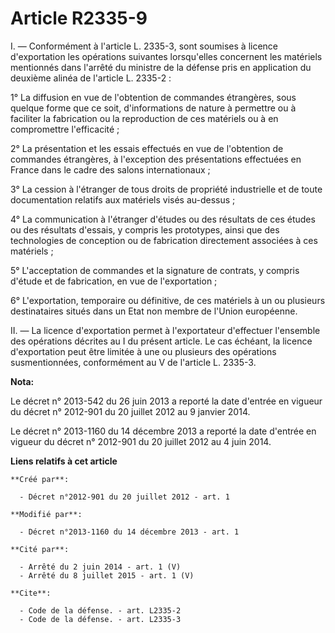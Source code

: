 # Article R2335-9

I. ― Conformément à l'article L. 2335-3, sont soumises à licence d'exportation les opérations suivantes lorsqu'elles
concernent les matériels mentionnés dans l'arrêté du ministre de la défense pris en application du deuxième alinéa de
l'article L. 2335-2 : 

1° La diffusion en vue de l'obtention de commandes étrangères, sous quelque forme que ce soit, d'informations de nature à
permettre ou à faciliter la fabrication ou la reproduction de ces matériels ou à en compromettre l'efficacité ; 

2° La présentation et les essais effectués en vue de l'obtention de commandes étrangères, à l'exception des présentations
effectuées en France dans le cadre des salons internationaux ; 

3° La cession à l'étranger de tous droits de propriété industrielle et de toute documentation relatifs aux matériels visés
au-dessus ; 

4° La communication à l'étranger d'études ou des résultats de ces études ou des résultats d'essais, y compris les prototypes,
ainsi que des technologies de conception ou de fabrication directement associées à ces matériels ; 

5° L'acceptation de commandes et la signature de contrats, y compris d'étude et de fabrication, en vue de l'exportation ; 

6° L'exportation, temporaire ou définitive, de ces matériels à un ou plusieurs destinataires situés dans un Etat non membre
de l'Union européenne. 

II. ― La licence d'exportation permet à l'exportateur d'effectuer l'ensemble des opérations décrites au I du présent article.
Le cas échéant, la licence d'exportation peut être limitée à une ou plusieurs des opérations susmentionnées, conformément au
V de l'article L. 2335-3.

**Nota:**

Le décret n° 2013-542 du 26 juin 2013 a reporté la date d'entrée en vigueur du décret n° 2012-901 du 20 juillet 2012 au 9
janvier 2014.

Le décret n° 2013-1160 du 14 décembre 2013 a reporté la date d'entrée en vigueur du décret n° 2012-901 du 20 juillet 2012 au
4 juin 2014.

**Liens relatifs à cet article**

	**Créé par**:

	  - Décret n°2012-901 du 20 juillet 2012 - art. 1

	**Modifié par**:

	  - Décret n°2013-1160 du 14 décembre 2013 - art. 1

	**Cité par**:

	  - Arrêté du 2 juin 2014 - art. 1 (V)
	  - Arrêté du 8 juillet 2015 - art. 1 (V)

	**Cite**:

	  - Code de la défense. - art. L2335-2
	  - Code de la défense. - art. L2335-3
